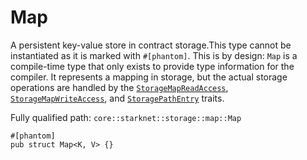 # Map

A persistent key-value store in contract storage.This type cannot be instantiated as it is marked with `#[phantom]`. This is by design: `Map` is a compile-time type that only exists to provide type information for the compiler. It represents a mapping in storage, but the actual storage operations are handled by the [`StorageMapReadAccess`](./core-starknet-storage-map-StorageMapReadAccess.md), [`StorageMapWriteAccess`](./core-starknet-storage-map-StorageMapWriteAccess.md), and [`StoragePathEntry`](./core-starknet-storage-map-StoragePathEntry.md) traits.

Fully qualified path: `core::starknet::storage::map::Map`

<pre><code class="language-rust">#[phantom]
pub struct Map&lt;K, V&gt; {}</code></pre>


